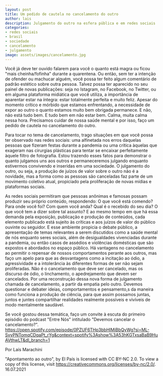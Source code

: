 ```yaml
---
layout: post
title: Um pedido de cautela no cancelamento do outro
author: lais
description: Julgamento do outro na esfera pública e em redes sociais
categories:
- redes sociais
- brasil
- sociedade
- cancelamento
- julgamento
image: assets/images/cancelamento.jpg
---
```


Você já deve ter ouvido falarem para você o quanto está magra ou ficou "mais cheinha/fofinha" durante a quarentena. Ou então, sem ter a intenção de ofender ou machucar alguém, você possa ter feito algum comentário de padrão estético sobre outra pessoa. Talvez possa ter aparecido no seu painel de novas publicações: seja no Istagram, no Facebook, no Twitter, ou em alguma plataforma midiática que você utiliza, a importância de aparentar estar na íntegra: estar totalmente perfeita e muito feliz. Apesar do momento crítico e mórbido que estamos enfrentando, a necessidade de expor ao outro o quanto estamos muito bem obrigada permanece. E não, não está tudo bem. E tudo bem em não estar bem. Calma, muita calma nessa hora. Precisamos cuidar de nossa saúde mental e por isso, faço um pedido de cautela no cancelamento do outro.

Para tocar no tema de cancelamento, trago situações em que você possa ter observado nas redes sociais: uma alfinetada nos erros daquelas pessoas que fizeram festas durante a pandemia ou uma crítica àquelas que exageram nas cirurgias plásticas para tentar se encaixar perfeitamente àquele filtro de fotografia. Estou trazendo esses fatos para demonstrar o quanto julgamos uns aos outros e permaneceremos julgando enquanto estivermos convivendo e inseridas em uma sociedade. O julgamento do outro, ou seja, a produção de juízos de valor sobre o outro não é a novidade, mas a forma como as pessoas são canceladas faz parte de um movimento coletivo atual, propiciado pela proliferação de novas mídias e plataformas sociais.

As redes sociais permitiram que pessoas anônimas e famosas possam produzir seu próprio conteúdo, respondendo: O que você está comendo? Para onde você foi? Com quem você anda? Qual é o recebido do seu dia? O que você tem a dizer sobre tal assunto? E ao mesmo tempo em que há essa demanda pela exposição, publicação e produção de conteúdos, cada elemento publicado está sujeito às críticas e aos juízos de valor do público ouvinte ou seguidor. E esse ambiente propicia o debate público, a apresentação de temas relevantes a serem discutidos como a saúde mental de nós enquanto seres sociais, além de desigualdades vivenciadas durante a pandemia, ou então casos de assédios e violências domésticas que são expostos e abordados no espaço público. Há vantagens no cancelamento ao permitir o repensar de nossos comportamentos perante aos outros, mas faço um apelo para que as desvantagens como a incitação ao ódio, a agressividade e a intolerância às diferentes formas de ser não sejam proliferadas. Não é o cancelamento que deve ser cancelado, mas os discurso de ódio, o linchamento, o apedrejamento que devem ser cancelados. Por uma reconstrução dessa nova forma de julgamento chamada de cancelamento, a partir da empatia pelo outro. Devemos questionar e debater ideias, comportamentos e pensamento,s da maneira como funciona a produção de ciência, para que assim possamos juntas, juntos e juntes compartilhar realidades realmente possíveis e vivíveis de modo mentalmente saudável. 

Se você gostou dessa temática, faço um convite à escuta do primeiro episódio do podcast "Entre Nós" intitulado "Devemos cancelar o cancelamento?".
https://open.spotify.com/episode/0PZUF6THp3bbHIMiBbQyWg?si=ML-SvyPNTomqCDqaPt_rYg&context=spotify%3Ashow%3A53hKGTxsaBaB9HuAVthwLT&dl_branch=1

Por Laís Marachini

"Apontamento ao outro", by El País is licensed with CC BY-NC 2.0. To view a copy of this license, visit https://creativecommons.org/licenses/by-nc/2.0/. 
16.07.2021

